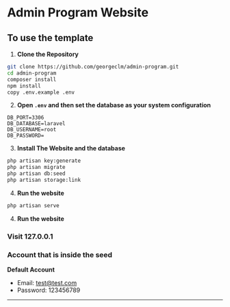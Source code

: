
# Admin Program Website

## To use the template

1. **Clone the Repository**
```bash
git clone https://github.com/georgeclm/admin-program.git
cd admin-program
composer install
npm install
copy .env.example .env
```

2. **Open ```.env``` and then set the database as your system configuration**
```
DB_PORT=3306
DB_DATABASE=laravel
DB_USERNAME=root
DB_PASSWORD=
```

3. **Install The Website and the database**
```bash
php artisan key:generate
php artisan migrate
php artisan db:seed
php artisan storage:link
```

4. **Run the website**
```bash
php artisan serve
```
4. **Run the website**
### Visit 127.0.0.1

### Account that is inside the seed
	
**Default Account**
- Email: test@test.com
- Password: 123456789

------------
